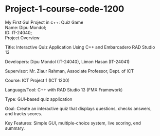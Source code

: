 # Project-1-course-code-1200
My First GuI Project in c++: Quiz Game
<br>
Name: Dipu Mondol;
<br>
ID: IT-24040;
<br>
Project Overview

Title: Interactive Quiz Application Using C++ and Embarcadero RAD Studio 13

Developers: Dipu Mondol (IT-24040), Limon Hasan (IT-24041)

Supervisor: Mr. Ziaur Rahman, Associate Professor, Dept. of ICT

Course: ICT Project 1 (ICT 1200)

Language/Tool: C++ with RAD Studio 13 (FMX Framework)

Type: GUI-based quiz application

Goal: Create an interactive quiz that displays questions, checks answers, and tracks scores.

Key Features: Simple GUI, multiple-choice system, live scoring, end summary.
